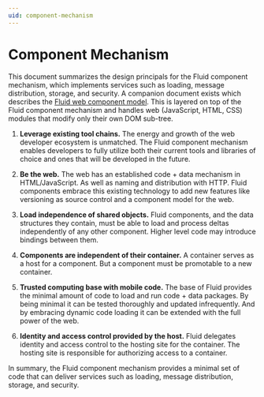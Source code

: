 ```yaml
---
uid: component-mechanism
---
```


# Component Mechanism

This document summarizes the design principals for the Fluid component mechanism, which implements services such as
loading, message distribution, storage, and security. A companion document exists which describes the [Fluid web
component model](./web-component-model.md). This is layered on top of the Fluid component mechanism and handles web
(JavaScript, HTML, CSS) modules that modify only their own DOM sub-tree.

1. **Leverage existing tool chains.** The energy and growth of the web developer ecosystem is unmatched. The Fluid
   component mechanism enables developers to fully utilize both their current tools and libraries of choice and ones
   that will be developed in the future.

2. **Be the web.** The web has an established code + data mechanism in HTML/JavaScript. As well as naming and
   distribution with HTTP. Fluid components embrace this existing technology to add new features like versioning as
   source control and a component model for the web.

3. **Load independence of shared objects.** Fluid components, and the data structures they contain, must be able to
   load and process deltas independently of any other component. Higher level code may introduce bindings between them.

4. **Components are independent of their container.** A container serves as a host for a component. But a component must
   be promotable to a new container.

5. **Trusted computing base with mobile code.** The base of Fluid provides the minimal amount of code to load and run
   code + data packages. By being minimal it can be tested thoroughly and updated infrequently. And by embracing dynamic
   code loading it can be extended with the full power of the web.

6. **Identity and access control provided by the host.** Fluid delegates identity and access control to the hosting
   site for the container. The hosting site is responsible for authorizing access to a container.

In summary, the Fluid component mechanism provides a minimal set of code that can deliver services such as loading,
message distribution, storage, and security.

